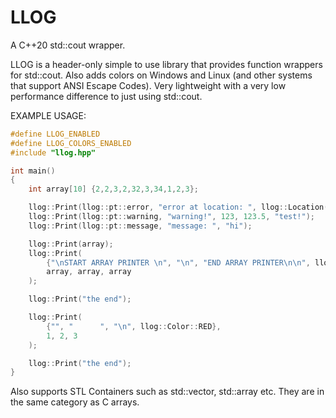 # LLOG
A C++20 std::cout wrapper.

LLOG is a header-only simple to use library that provides function wrappers for std::cout. Also adds colors on Windows and Linux (and other systems that support ANSI Escape Codes). Very lightweight with a very low performance difference to just using std::cout.

EXAMPLE USAGE: 

```cpp
#define LLOG_ENABLED
#define LLOG_COLORS_ENABLED
#include "llog.hpp"

int main()
{
    int array[10] {2,2,3,2,32,3,34,1,2,3};

    llog::Print(llog::pt::error, "error at location: ", llog::Location());
    llog::Print(llog::pt::warning, "warning!", 123, 123.5, "test!");
    llog::Print(llog::pt::message, "message: ", "hi");

    llog::Print(array);
    llog::Print(
        {"\nSTART ARRAY PRINTER \n", "\n", "END ARRAY PRINTER\n\n", llog::Color::BLUE}, 
        array, array, array
    );

    llog::Print("the end");

    llog::Print(
        {"", "      ", "\n", llog::Color::RED}, 
        1, 2, 3
    );

    llog::Print("the end");
}
```

Also supports STL Containers such as std::vector, std::array etc. They are in the same category as C arrays.
